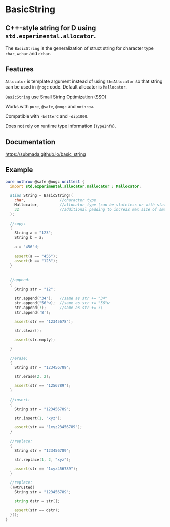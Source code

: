 # BasicString
## C++-style string for D using `std.experimental.allocator`.

The `BasicString` is the generalization of struct string for character type `char`, `wchar` and `dchar`.

## Features
`Allocator` is template argument instead of using `theAllocator` so
that string can be used in `@nogc` code. Default allocator is `Mallocator`.

`BasicString` use Small String Optimization (SSO)

Works with `pure`, `@safe`, `@nogc` and `nothrow`.

Compatible with `-betterC` and `-dip1000`.

Does not rely on runtime type information (`TypeInfo`).

## Documentation
https://submada.github.io/basic_string

## Example

```d
pure nothrow @safe @nogc unittest {
  import std.experimental.allocator.mallocator : Mallocator;

  alias String = BasicString!(
    char,               //character type
    Mallocator,         //allocator type (can be stateless or with state)
    32                  //additional padding to increas max size of small string (small string does not allocate memory).
  );

  //copy:
  {
    String a = "123";
    String b = a;
    
    a = "456"d;
    
    assert(a == "456");
    assert(b == "123");
  }
  
  
  //append:
  {
    String str = "12";

    str.append("34");   //same as str += "34"
    str.append("56"w);  //same as str += "56"w
    str.append(7);      //same as str += 7;
    str.append('8');

    assert(str == "12345678");

    str.clear();

    assert(str.empty);

  }

  //erase:
  {
    String str = "123456789";

    str.erase(2, 2);

    assert(str == "1256789");
  }

  //insert:
  {
    String str = "123456789";

    str.insert(1, "xyz");

    assert(str == "1xyz23456789");
  }

  //replace:
  {
    String str = "123456789";

    str.replace(1, 2, "xyz");

    assert(str == "1xyz456789");
  }

  //replace:
  ()@trusted{
    String str = "123456789";

    string dstr = str[];

    assert(str == dstr);
  }();
}
```
